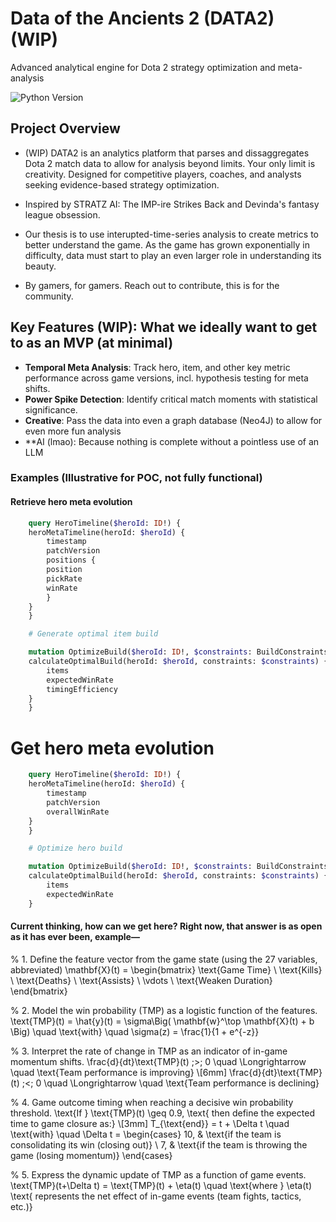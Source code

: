 
# Data of the Ancients 2 (DATA2) (WIP)

Advanced analytical engine for Dota 2 strategy optimization and meta-analysis

![Python Version](https://img.shields.io/badge/python-3.10%2B-blue)

## Project Overview

- (WIP) DATA2 is an analytics platform that parses and dissaggregates Dota 2 match data to allow for analysis beyond limits. Your only limit is creativity. Designed for competitive players, coaches, and analysts seeking evidence-based strategy optimization.

- Inspired by STRATZ AI: The IMP-ire Strikes Back and Devinda's fantasy league obsession.

- Our thesis is to use interupted-time-series analysis to create metrics to better understand the game. As the game has grown exponentially in difficulty, data must start to play an even larger role in understanding its beauty. 

- By gamers, for gamers. Reach out to contribute, this is for the community.

## Key Features (WIP): What we ideally want to get to as an MVP (at minimal)  

- **Temporal Meta Analysis**: Track hero, item, and other key metric performance across game versions, incl. hypothesis testing for meta shifts.  
- **Power Spike Detection**: Identify critical match moments with statistical significance.  
- **Creative**: Pass the data into even a graph database (Neo4J) to allow for even more fun analysis
- **AI (lmao): Because nothing is complete without a pointless use of an LLM

### Examples (Illustrative for POC, not fully functional)

#### Retrieve hero meta evolution

```graphql
    query HeroTimeline($heroId: ID!) {
    heroMetaTimeline(heroId: $heroId) {
        timestamp
        patchVersion
        positions {
        position
        pickRate
        winRate
        }
    }
    }

    # Generate optimal item build

    mutation OptimizeBuild($heroId: ID!, $constraints: BuildConstraints!) {
    calculateOptimalBuild(heroId: $heroId, constraints: $constraints) {
        items
        expectedWinRate
        timingEfficiency
    }
    }
```

# Get hero meta evolution

```graphql
    query HeroTimeline($heroId: ID!) {
    heroMetaTimeline(heroId: $heroId) {
        timestamp
        patchVersion
        overallWinRate
    }
    }

    # Optimize hero build

    mutation OptimizeBuild($heroId: ID!, $constraints: BuildConstraints!) {
    calculateOptimalBuild(heroId: $heroId, constraints: $constraints) {
        items
        expectedWinRate
    }
```
#### Current thinking, how can we get here? Right now, that answer is as open as it has ever been, example—

% 1. Define the feature vector from the game state (using the 27 variables, abbreviated)
\mathbf{X}(t) = \begin{bmatrix}
\text{Game Time} \\
\text{Kills} \\
\text{Deaths} \\
\text{Assists} \\
\vdots \\
\text{Weaken Duration}
\end{bmatrix}

% 2. Model the win probability (TMP) as a logistic function of the features.
\text{TMP}(t) = \hat{y}(t) = \sigma\Big( \mathbf{w}^\top \mathbf{X}(t) + b \Big)
\quad \text{with} \quad
\sigma(z) = \frac{1}{1 + e^{-z}}

% 3. Interpret the rate of change in TMP as an indicator of in-game momentum shifts.
\frac{d}{dt}\text{TMP}(t) \;>\; 0 \quad \Longrightarrow \quad \text{Team performance is improving}
\\[6mm]
\frac{d}{dt}\text{TMP}(t) \;<\; 0 \quad \Longrightarrow \quad \text{Team performance is declining}

% 4. Game outcome timing when reaching a decisive win probability threshold.
\text{If } \text{TMP}(t) \geq 0.9, \text{ then define the expected time to game closure as:}
\\[3mm]
T_{\text{end}} = t + \Delta t \quad \text{with} \quad
\Delta t = \begin{cases}
10, & \text{if the team is consolidating its win (closing out)} \\
7, & \text{if the team is throwing the game (losing momentum)}
\end{cases}

% 5. Express the dynamic update of TMP as a function of game events.
\text{TMP}(t+\Delta t) = \text{TMP}(t) + \eta(t)
\quad \text{where } \eta(t) \text{ represents the net effect of in-game events (team fights, tactics, etc.)}

